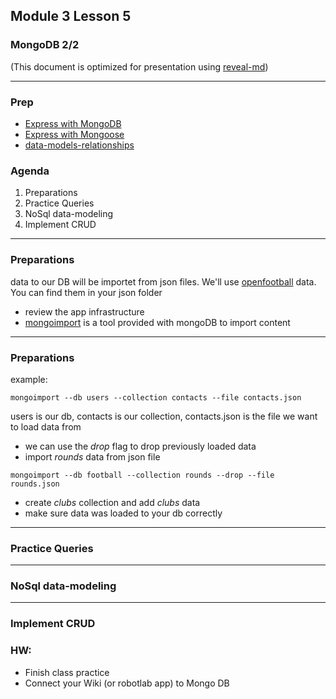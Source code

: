 ## Module 3 Lesson 5
### MongoDB 2/2
(This document is optimized for presentation using [reveal-md](https://github.com/webpro/reveal-md))

---

### Prep
* [Express with MongoDB](https://www.youtube.com/watch?v=ZKwrOXl5TDI)
* [Express with Mongoose](https://www.youtube.com/watch?v=h4A0-53Olm4)
* [data-models-relationships](https://docs.mongodb.com/manual/applications/data-models-relationships/)

### Agenda
1. Preparations
2. Practice Queries
3. NoSql data-modeling
4. Implement CRUD

---
### Preparations
data to our DB will be importet from json files.
We'll use [openfootball](https://github.com/openfootball/football.json/) data.
You can find them in your json folder
* review the app infrastructure
* [mongoimport](https://docs.mongodb.com/manual/reference/program/mongoimport/#use) is a tool provided with mongoDB to import content



---
### Preparations
example:
```
mongoimport --db users --collection contacts --file contacts.json
```
users is our db, contacts is our collection, contacts.json is the file we want to load data from
* we can use the *drop* flag to drop previously loaded data
* import *rounds* data from json file
```
mongoimport --db football --collection rounds --drop --file rounds.json
```
* create *clubs* collection and add *clubs* data
* make sure data was loaded to your db correctly

---
### Practice Queries

---
### NoSql data-modeling

---
### Implement CRUD


### HW:
* Finish class practice
* Connect your Wiki (or robotlab app) to Mongo DB